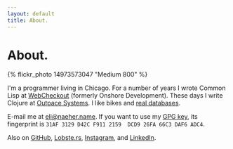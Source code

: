 ```yaml
---
layout: default
title: About.
---
```


# About.

{% flickr_photo 14973573047 "Medium 800" %}

I'm a programmer living in Chicago. For a number of years I wrote Common Lisp at [WebCheckout](http://webcheckout.net) (formerly Onshore Development). These days I write Clojure at [Outpace Systems](http://www.outpace.com). I like bikes and [real databases](http://www.postgresql.org).

E-mail me at [eli@naeher.name](mailto:eli@naeher.name). If you want to use my [GPG key](http://pgp.mit.edu/pks/lookup?op=get&search=0x26FA66C3DAF6ADC4), its fingerprint is `31AF 3129 D42C F911 2159  DCD9 26FA 66C3 DAF6 ADC4`.

Also on <a href="http://github.com/enaeher">GitHub</a>, <a href="http://lobste.rs/u/enn">Lobste.rs</a>, <a href="http://instagram.com/enaeher">Instagram</a>, and <a href="http://www.linkedin.com/pub/eli-naeher/37/58a/3a0/en">LinkedIn</a>.
